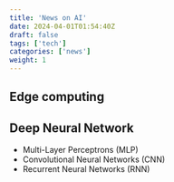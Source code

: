 ```yaml
---
title: 'News on AI'
date: 2024-04-01T01:54:40Z
draft: false
tags: ['tech']
categories: ['news']
weight: 1
---
```


## Edge computing


## Deep Neural Network
- Multi-Layer Perceptrons (MLP)
- Convolutional Neural Networks (CNN)
- Recurrent Neural Networks (RNN)
